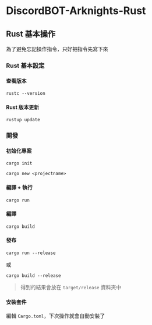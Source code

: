 # DiscordBOT-Arknights-Rust

## Rust 基本操作
為了避免忘記操作指令，只好把指令先寫下來

### Rust 基本設定
#### 查看版本
```
rustc --version
```

#### Rust 版本更新
```
rustup update
```

### 開發
#### 初始化專案
```
cargo init
```

```
cargo new <projectname>
```

#### 編譯 + 執行
```
cargo run
```

#### 編譯
```
cargo build
```

#### 發布
```
cargo run --release
```
或
```
cargo build --release
```
> 得到的結果會放在 `target/release` 資料夾中

#### 安裝套件
編輯 `Cargo.toml`，下次操作就會自動安裝了
